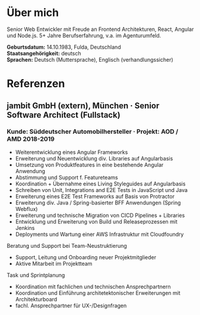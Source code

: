 # Über mich
Senior Web Entwickler mit Freude an Frontend Architekturen, React, Angular und Node.js. 5+ Jahre Berufserfahrung, v.a. im Agenturumfeld.

**Geburtsdatum:** 14.10.1983, Fulda, Deutschland<br />
**Staatsangehörigkeit:** deutsch<br />
**Sprachen:** Deutsch (Muttersprache), Englisch (verhandlungssicher)<br />

# Referenzen
## **jambit GmbH (extern), München** · Senior Software Architect (Fullstack)
### Kunde: Süddeutscher Automobilhersteller · Projekt: AOD / AMD 2018-2019
- Weiterentwicklung eines Angular Frameworks
- Erweiterung und Neuentwicklung div. Libraries auf Angularbasis
- Umsetzung von Produktfeatures in eine bestehende Angular Anwendung
- Abstimmung und Support f. Featureteams
- Koordination + Übernahme eines Living Styleguides auf Angularbasis
- Schreiben von Unit, Integrations and E2E Tests in JavaScript und Java
- Erweiterung eines E2E Test Frameworks auf Basis von Protractor
- Erweiterung div. Java / Spring-basierter BFF Anwendungen (Spring Webflux)
- Erweiterung und technische Migration von CICD Pipelines + Libraries
- Entwicklung und Erweiterung von Build und Releaseprozessen mit Jenkins
- Deployments und Wartung einer AWS Infrastruktur mit Cloudfoundry


Beratung und Support bei Team-Neustruktierung
- Support, Leitung und Onboarding neuer Projektmitglieder
- Aktive Mitarbeit im Projektteam


Task und Sprintplanung
- Koordination mit fachlichen und technischen Ansprechpartnern
- Koordination und Einführung architetektonischer Erweiterungen mit Architekturboard
- fachl. Ansprechpartner für UX-/Designfragen
